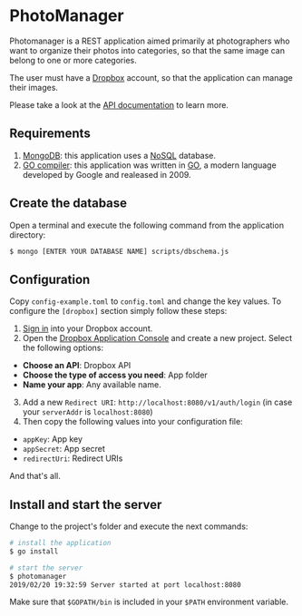 # PhotoManager

Photomanager is a REST application aimed primarily at photographers who want to organize their photos into categories, so that the same image can belong to one or more categories.

The user must have a [Dropbox](https://www.dropbox.com) account, so that the application can manage their images.

Please take a look at the [API documentation](https://documenter.getpostman.com/view/412470/S11BzN24) to learn more.

## Requirements

1. [MongoDB](https://www.mongodb.com/): this application uses a [NoSQL](https://en.wikipedia.org/wiki/NoSQL) database.
2. [GO compiler](https://golang.org/doc/install): this application was written in [GO](https://golang.org/), a modern language developed by Google and realeased in 2009.

## Create the database

Open a terminal and execute the following command from the application directory:
```bash
$ mongo [ENTER YOUR DATABASE NAME] scripts/dbschema.js
```

## Configuration
Copy `config-example.toml` to `config.toml` and change the key values. To configure the `[dropbox]` section simply follow these steps:

1. [Sign in](https://www.dropbox.com/login) into your Dropbox account.
2. Open the [Dropbox Application Console](https://www.dropbox.com/developers/apps) and create a new project. Select the following options:
  * **Choose an API**: Dropbox API
  * **Choose the type of access you need**: App folder
  * **Name your app**: Any available name.
3. Add a new `Redirect URI`: `http://localhost:8080/v1/auth/login` (in case your `serverAddr` is `localhost:8080`)
4. Then copy the following values into your configuration file:
  * `appKey`: App key
  * `appSecret`: App secret
  * `redirectUri`: Redirect URIs

And that's all.

## Install and start the server

Change to the project's folder and execute the next commands:
```bash
# install the application
$ go install

# start the server
$ photomanager
2019/02/20 19:32:59 Server started at port localhost:8080
```

Make sure that `$GOPATH/bin` is included in your `$PATH` environment variable.
